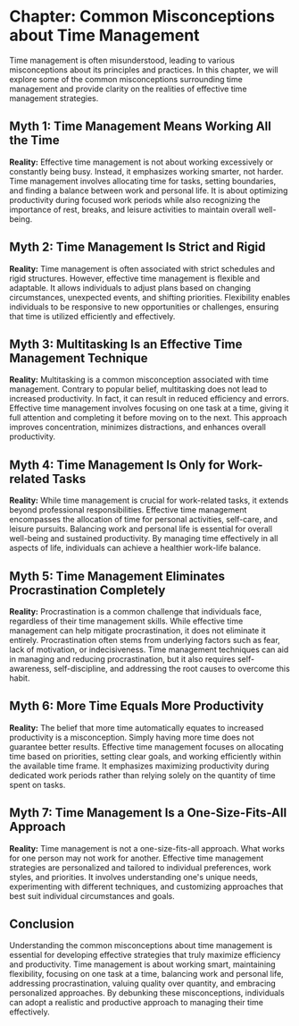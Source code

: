 Chapter: Common Misconceptions about Time Management
====================================================

Time management is often misunderstood, leading to various misconceptions about its principles and practices. In this chapter, we will explore some of the common misconceptions surrounding time management and provide clarity on the realities of effective time management strategies.

Myth 1: Time Management Means Working All the Time
--------------------------------------------------

**Reality:** Effective time management is not about working excessively or constantly being busy. Instead, it emphasizes working smarter, not harder. Time management involves allocating time for tasks, setting boundaries, and finding a balance between work and personal life. It is about optimizing productivity during focused work periods while also recognizing the importance of rest, breaks, and leisure activities to maintain overall well-being.

Myth 2: Time Management Is Strict and Rigid
-------------------------------------------

**Reality:** Time management is often associated with strict schedules and rigid structures. However, effective time management is flexible and adaptable. It allows individuals to adjust plans based on changing circumstances, unexpected events, and shifting priorities. Flexibility enables individuals to be responsive to new opportunities or challenges, ensuring that time is utilized efficiently and effectively.

Myth 3: Multitasking Is an Effective Time Management Technique
--------------------------------------------------------------

**Reality:** Multitasking is a common misconception associated with time management. Contrary to popular belief, multitasking does not lead to increased productivity. In fact, it can result in reduced efficiency and errors. Effective time management involves focusing on one task at a time, giving it full attention and completing it before moving on to the next. This approach improves concentration, minimizes distractions, and enhances overall productivity.

Myth 4: Time Management Is Only for Work-related Tasks
------------------------------------------------------

**Reality:** While time management is crucial for work-related tasks, it extends beyond professional responsibilities. Effective time management encompasses the allocation of time for personal activities, self-care, and leisure pursuits. Balancing work and personal life is essential for overall well-being and sustained productivity. By managing time effectively in all aspects of life, individuals can achieve a healthier work-life balance.

Myth 5: Time Management Eliminates Procrastination Completely
-------------------------------------------------------------

**Reality:** Procrastination is a common challenge that individuals face, regardless of their time management skills. While effective time management can help mitigate procrastination, it does not eliminate it entirely. Procrastination often stems from underlying factors such as fear, lack of motivation, or indecisiveness. Time management techniques can aid in managing and reducing procrastination, but it also requires self-awareness, self-discipline, and addressing the root causes to overcome this habit.

Myth 6: More Time Equals More Productivity
------------------------------------------

**Reality:** The belief that more time automatically equates to increased productivity is a misconception. Simply having more time does not guarantee better results. Effective time management focuses on allocating time based on priorities, setting clear goals, and working efficiently within the available time frame. It emphasizes maximizing productivity during dedicated work periods rather than relying solely on the quantity of time spent on tasks.

Myth 7: Time Management Is a One-Size-Fits-All Approach
-------------------------------------------------------

**Reality:** Time management is not a one-size-fits-all approach. What works for one person may not work for another. Effective time management strategies are personalized and tailored to individual preferences, work styles, and priorities. It involves understanding one's unique needs, experimenting with different techniques, and customizing approaches that best suit individual circumstances and goals.

Conclusion
----------

Understanding the common misconceptions about time management is essential for developing effective strategies that truly maximize efficiency and productivity. Time management is about working smart, maintaining flexibility, focusing on one task at a time, balancing work and personal life, addressing procrastination, valuing quality over quantity, and embracing personalized approaches. By debunking these misconceptions, individuals can adopt a realistic and productive approach to managing their time effectively.
